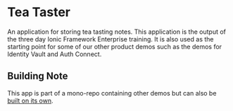 # Tea Taster

An application for storing tea tasting notes. This application is the output of the three day Ionic Framework Enterprise training. It is also used as the starting point for some of our other product demos such as the demos for Identity Vault and Auth Connect.

## Building Note

This app is part of a mono-repo containing other demos but can also be [built on its own](../../README.md#build-a-stand-alone-project).
